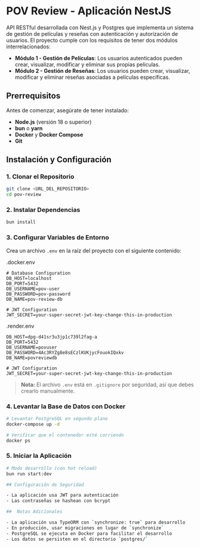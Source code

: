 # POV Review - Aplicación NestJS

API RESTful desarrollada con Nest.js y Postgres que implementa un sistema de gestión de películas y reseñas con autenticación y autorización de usuarios. El proyecto cumple con los requisitos de tener dos módulos interrelacionados:

- **Módulo 1 - Gestión de Películas**: Los usuarios autenticados pueden crear, visualizar, modificar y eliminar sus propias películas.
- **Módulo 2 - Gestión de Reseñas**: Los usuarios pueden crear, visualizar, modificar y eliminar reseñas asociadas a películas específicas.


## Prerrequisitos

Antes de comenzar, asegúrate de tener instalado:

- **Node.js** (versión 18 o superior)
- **bun** o **yarn**
- **Docker** y **Docker Compose**
- **Git**

##  Instalación y Configuración

### 1. Clonar el Repositorio

```bash
git clone <URL_DEL_REPOSITORIO>
cd pov-review
```

### 2. Instalar Dependencias

```bash
bun install
```

### 3. Configurar Variables de Entorno

Crea un archivo `.env` en la raíz del proyecto con el siguiente contenido:

.docker.env
```env
# Database Configuration
DB_HOST=localhost
DB_PORT=5432
DB_USERNAME=pov-user
DB_PASSWORD=pov-password
DB_NAME=pov-review-db

# JWT Configuration
JWT_SECRET=your-super-secret-jwt-key-change-this-in-production
```

.render.env
```env
DB_HOST=dpg-d41sr3u3jp1c739l2fag-a
DB_PORT=5432
DB_USERNAME=povuser
DB_PASSWORD=4Ac3RYZg8e8sECzlKUKjycFouokIQxkv
DB_NAME=povreviewdb

# JWT Configuration
JWT_SECRET=your-super-secret-jwt-key-change-this-in-production
```

> **Nota:** El archivo `.env` está en `.gitignore` por seguridad, así que debes crearlo manualmente.

### 4. Levantar la Base de Datos con Docker

```bash
# Levantar PostgreSQL en segundo plano
docker-compose up -d

# Verificar que el contenedor esté corriendo
docker ps
```

### 5. Iniciar la Aplicación

```bash
# Modo desarrollo (con hot reload)
bun run start:dev

## Configuración de Seguridad

- La aplicación usa JWT para autenticación
- Las contraseñas se hashean con bcrypt

##  Notas Adicionales

- La aplicación usa TypeORM con `synchronize: true` para desarrollo
- En producción, usar migraciones en lugar de `synchronize`
- PostgreSQL se ejecuta en Docker para facilitar el desarrollo
- Los datos se persisten en el directorio `postgres/`

